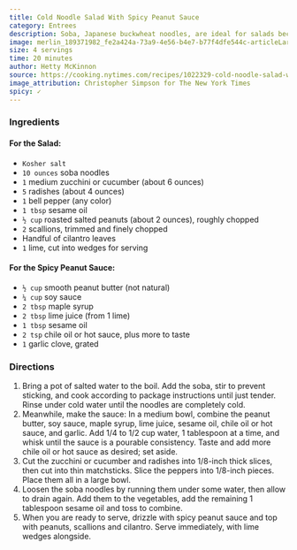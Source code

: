 ```yaml
---
title: Cold Noodle Salad With Spicy Peanut Sauce
category: Entrees
description: Soba, Japanese buckwheat noodles, are ideal for salads because they taste particularly great when served cold. Crunchy vegetables are highlighted here, adding lots of crisp, fresh texture. The spicy peanut sauce is very adaptable and can be prepared ahead of time.
image: merlin_189371982_fe2a424a-73a9-4e56-b4e7-b77f4dfe544c-articleLarge.jpg
size: 4 servings
time: 20 minutes
author: Hetty McKinnon
source: https://cooking.nytimes.com/recipes/1022329-cold-noodle-salad-with-spicy-peanut-sauceundefined
image_attribution: Christopher Simpson for The New York Times
spicy: ✓
---
```


### Ingredients

#### For the Salad:

* `Kosher salt`
* `10 ounces` soba noodles
* `1` medium zucchini or cucumber (about 6 ounces)
* `5` radishes (about 4 ounces)
* `1` bell pepper (any color)
* `1 tbsp` sesame oil
* `½ cup` roasted salted peanuts (about 2 ounces), roughly chopped
* `2` scallions, trimmed and finely chopped
* Handful of cilantro leaves
* `1` lime, cut into wedges for serving

#### For the Spicy Peanut Sauce:

* `½ cup` smooth peanut butter (not natural)
* `¼ cup` soy sauce
* `2 tbsp` maple syrup
* `2 tbsp` lime juice (from 1 lime)
* `1 tbsp` sesame oil
* `2 tsp` chile oil or hot sauce, plus more to taste
* `1` garlic clove, grated

### Directions

1. Bring a pot of salted water to the boil. Add the soba, stir to prevent sticking, and cook according to package instructions until just tender. Rinse under cold water until the noodles are completely cold.
2. Meanwhile, make the sauce: In a medium bowl, combine the peanut butter, soy sauce, maple syrup, lime juice, sesame oil, chile oil or hot sauce, and garlic. Add 1/4 to 1/2 cup water, 1 tablespoon at a time, and whisk until the sauce is a pourable consistency. Taste and add more chile oil or hot sauce as desired; set aside.
3. Cut the zucchini or cucumber and radishes into 1/8-inch thick slices, then cut into thin matchsticks. Slice the peppers into 1/8-inch pieces. Place them all in a large bowl.
4. Loosen the soba noodles by running them under some water, then allow to drain again. Add them to the vegetables, add the remaining 1 tablespoon sesame oil and toss to combine.
5. When you are ready to serve, drizzle with spicy peanut sauce and top with peanuts, scallions and cilantro. Serve immediately, with lime wedges alongside.